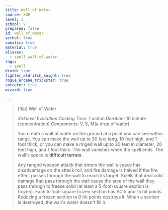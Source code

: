 ```yaml
---
title: Wall of Water
source: XGE
level: 3
school: V
prepared: false
id: wall_of_water
verbal: true
somatic: true
material: true
aliases:
  - spell_wall_of_water
tags:
  - spell
druid: true
fighter_eldritch_knight: true
rogue_arcane_trickster: true
sorcerer: true
wizard: true

---
```

>[!tip] Wall of Water
>
> *3rd level Evocation*
> *Casting Time:* 1 action
> *Duration:* 10 minute (concentration)
> *Components:* V, S, M(a drop of water)
>
>You create a wall of water on the ground at a point you can see within range. You can make the wall up to 30 feet long, 10 feet high, and 1 foot thick, or you can make a ringed wall up to 20 feet in diameter, 20 feet high, and 1 foot thick. The wall vanishes when the spell ends. The wall's space is **difficult terrain**.
>
>Any ranged weapon attack that enters the wall's space has disadvantage on the attack roll, and fire damage is halved if the fire effect passes through the wall to reach its target. Spells that deal cold damage that pass through the wall cause the area of the wall they pass through to freeze solid (at least a 5-foot-square section is frozen). Each 5-foot-square frozen section has AC 5 and 15 hit points. Reducing a frozen section to 0 hit points destroys it. When a section is destroyed, the wall's water doesn't fill it.
>

